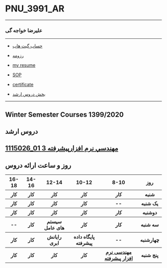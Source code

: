 # PNU_3991_AR
---------
### علیرضا خواجه گی
 
---
- [حساب گیت هاب](https://github.com/alireza-khajehgee)

- [رزومه](https://alireza-khajehgee.github.io/)
- [my resume](https://alireza-khajehgee.github.io/khajehgee-resume/)
- [SOP](https://alireza-khajehgee.github.io/khajehgee-sop/)
- [certificate](https://alireza-khajehgee.github.io/certificate/)
- [بخش دروس ارشد](https://github.com/alireza-khajehgee/PNU_3991_AR/blob/main/%D8%AE%D9%84%D8%A7%D8%B5%D9%87%20%D8%A7%D8%B1%D8%B2%DB%8C%D8%A7%D8%A8%DB%8C%20%D8%AF%D8%B1%D8%B3%20%D9%85%D9%87%D9%86%D8%AF%D8%B3%DB%8C%20%D9%86%D8%B1%D9%85%20%D8%A7%D9%81%D8%B2%D8%A7%D8%B1%20%D9%BE%DB%8C%D8%B4%D8%B1%D9%81%D8%AA%D9%87/XX_AdvancedSoftwareEngineering_CheckList_AR_3991.pdf)
------------------
## Winter Semester Courses 1399/2020

## دروس ارشد

[1115026_01	مهندسي نرم افزارپيشرفته	3](https://github.com/alireza-khajehgee/PNU_3991_AR/tree/main/AdvancedSoftwareEngineering)
--------------
## روز و ساعت ارائه دروس

<table style="width:100%">
  <tr>
    <th >16-18</th>
    <th >14-16</th>
    <th >12-14</th>
    <th>10-12</th>
    <th>8-10</th>
    <th>روز</th>
  </tr>
  <tr>
    <th >کار</th>
    <th >کار</th>
    <th >کار</th>
    <th>کار</th>
    <th>کار</th>
    <th>شنبه</th>
  </tr>
   <tr>
    <th >کار</th>
    <th >کار</th>
    <th>کار</th>
    <th>کار</th>
    <th >--</th>
    <th>یک شنبه</th>
  </tr>
   <tr>
     <th >کار</th>
     <th >کار</th>
     <th>کار</th>
     <th>کار</th>
    <th >کار</th>   
    <th>دوشنبه</th>
  </tr>
   <tr>
    <th >--</th>
    <th >کار </th>
    <th>سیستم های عامل</th>
    <th>کار </th>
    <th >کار </th>
    <th>سه شنبه</th>
  </tr>
   <tr>
    <th >کار </th>
    <th >کار </th>
    <th>رایانش ابری</th>
    <th>پایگاه داده پیشرفته</th>
     <th >--</th>
    <th>چهارشنبه</th>
  </tr>
   <tr>
    <th >کار</th>
     <th >کار </th>
     <th >کار </th>
     <th>کار </th>
    <th><a href="https://github.com/AliRazavi-edu/PNU_3991/tree/master/_MSc/AdvancedSoftwareEngineering">مهندسی نرم افزار پیشرفته</a></th>
    <th>پنج شنبه</th>
  </tr>
</table>
